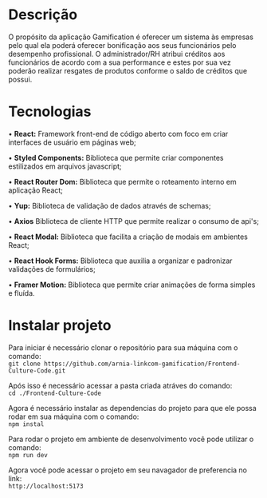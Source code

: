 # Descrição
O propósito da aplicação Gamification é oferecer um sistema às empresas pelo qual ela poderá oferecer bonificação aos seus funcionários pelo desempenho profissional. O administrador/RH atribui créditos aos funcionários de acordo com a sua performance e estes por sua vez poderão realizar resgates de produtos conforme o saldo de créditos que possui.

# Tecnologias
•	<b>React:</b> Framework front-end de código aberto com foco em criar interfaces de usuário em páginas web;<br>

•	<b>Styled Components:</b> Biblioteca que permite criar componentes estilizados em arquivos javascript;<br>

•	<b>React Router Dom:</b> Biblioteca que permite o roteamento interno em aplicação React;<br>

•	<b>Yup:</b> Biblioteca de validação de dados através de schemas;<br>

•	<b>Axios</b> Biblioteca de cliente HTTP que permite realizar o consumo de api's;<br>

•	<b>React Modal:</b> Biblioteca que facilita a criação de modais em ambientes React;<br>

•	<b>React Hook Forms:</b> Biblioteca que auxilia a organizar e padronizar validações de formulários;<br>

•	<b>Framer Motion:</b> Biblioteca que permite criar animações de forma simples e fluída.<br>

# Instalar projeto

Para iniciar é necessário clonar o repositório para sua máquina com o comando: <br>
`git clone https://github.com/arnia-linkcom-gamification/Frontend-Culture-Code.git`

Após isso é necessário acessar a pasta criada atráves do comando:<br>
`cd ./Frontend-Culture-Code`

Agora é necessário instalar as dependencias do projeto para que ele possa rodar em sua máquina com o comando:<br>
`npm instal`

Para rodar o projeto em ambiente de desenvolvimento você pode utilizar o comando:<br>
`npm run dev`

Agora você pode acessar o projeto em seu navagador de preferencia no link:<br>
`http://localhost:5173` 
